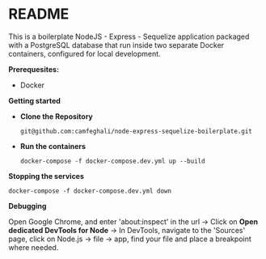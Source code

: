 # README

This is a boilerplate NodeJS - Express - Sequelize application packaged with a PostgreSQL database that run inside two separate Docker containers, configured for local development.

**Prerequesites:**

- Docker

**Getting started**

- **Clone the Repository**

  `git@github.com:camfeghali/node-express-sequelize-boilerplate.git`

- **Run the containers**

  `docker-compose -f docker-compose.dev.yml up --build`

**Stopping the services**

`docker-compose -f docker-compose.dev.yml down`

**Debugging**

Open Google Chrome, and enter 'about:inspect' in the url -> Click on **Open dedicated DevTools for Node** -> In DevTools, navigate to the 'Sources' page, click on Node.js -> file -> app, find your file and place a breakpoint where needed.
